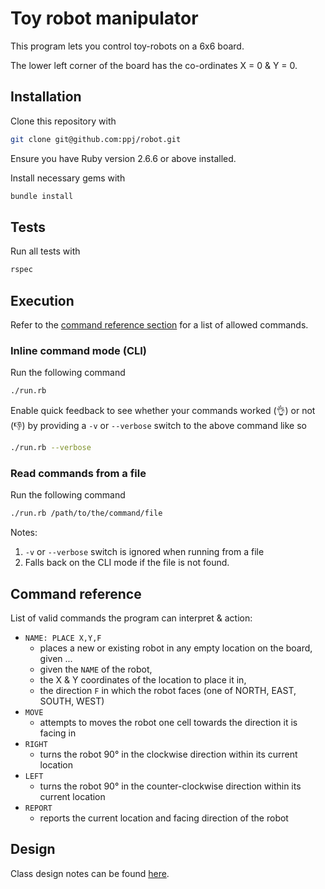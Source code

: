 # Toy robot manipulator
This program lets you control toy-robots on a 6x6 board.

The lower left corner of the board has the co-ordinates X = 0 & Y = 0.


## Installation
Clone this repository with
```bash
git clone git@github.com:ppj/robot.git
```

Ensure you have Ruby version 2.6.6 or above installed.

Install necessary gems with
```bash
bundle install
```

## Tests

Run all tests with
```bash
rspec
```

## Execution

Refer to the [command reference section](#command-reference) for a list of allowed commands.

### Inline command mode (CLI)

Run the following command
```bash
./run.rb
```

Enable quick feedback to see whether your commands worked (👌) or not (👎) by providing a `-v` or `--verbose` switch to the above command like so
```bash
./run.rb --verbose
```

### Read commands from a file
Run the following command
```bash
./run.rb /path/to/the/command/file
```

Notes:
1. `-v` or `--verbose` switch is ignored when running from a file
2. Falls back on the CLI mode if the file is not found.

## Command reference

List of valid commands the program can interpret & action:
- `NAME: PLACE X,Y,F`
  - places a new or existing robot in any empty location on the board, given ...
  - given the `NAME` of the robot,
  - the X & Y coordinates of the location to place it in,
  - the direction `F` in which the robot faces (one of NORTH, EAST, SOUTH, WEST)
- `MOVE`
  - attempts to moves the robot one cell towards the direction it is facing in
- `RIGHT`
  - turns the robot 90° in the clockwise direction within its current location
- `LEFT`
  - turns the robot 90° in the counter-clockwise direction within its current location
- `REPORT`
  - reports the current location and facing direction of the robot

## Design

Class design notes can be found [here](https://github.com/ppj/robot/blob/master/design_notes.md).

